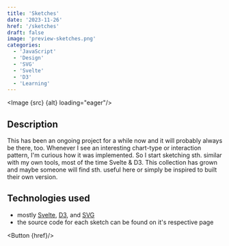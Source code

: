 ```yaml
---
title: 'Sketches'
date: '2023-11-26'
href: '/sketches'
draft: false
image: 'preview-sketches.png'
categories:
  - 'JavaScript'
  - 'Design'
  - 'SVG'
  - 'Svelte'
  - 'D3'
  - 'Learning'
---
```


<script>
  import Button from '$lib/components/ButtonSimple.svelte';
  import Image from '$lib/components/Image.svelte';
  import src from '$lib/assets/images/projects/sketches/preview-sketches.png';

  let alt = "Multiple charts and maps layed out in a grid."
</script>

<Image {src} {alt} loading="eager"/>

## Description
This has been an ongoing project for a while now and it will probably always be there, too.
Whenever I see an interesting chart-type or interaction pattern, I'm curious how it was implemented.
So I start sketching sth. similar with my own tools, most of the time Svelte & D3.
This collection has grown and maybe someone will find sth. useful here or simply be inspired to built their own version.

## Technologies used

- mostly [Svelte](https://svelte.dev/), [D3](https://d3js.org/), and [SVG](https://developer.mozilla.org/en-US/docs/Web/SVG)
- the source code for each sketch can be found on it's respective page

<Button {href}/>
